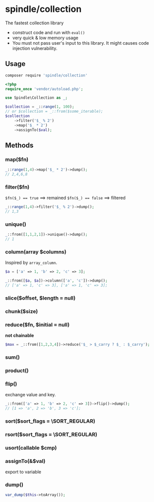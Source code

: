spindle/collection
===================

The fastest collection library

- construct code and run with `eval()`
- very quick & low memory usage
- You must not pass user's input to this library. It might causes code injection vulnerability.

## Usage

```bash
composer require 'spindle/collection'
```

```php
<?php
require_once 'vendor/autoload.php';

use Spindle\Collection as _;

$collection = _::range(1, 100);
// or $collection = _::from($some_iterable); 
$collection
    ->filter('$_ % 2')
    ->map('$_ * 2')
    ->assignTo($val);
```

## Methods

### map($fn)

```php
_::range(1,4)->map('$_ * 2')->dump();
// 2,4,6,8
```

### filter($fn)

`$fn($_) == true` ==> remained
`$fn($_) == false` ==> filtered

```php
_::range(1,4)->filter('$_ % 2')->dump();
// 1,3
```

### unique()

```php
_::from([1,1,2,1])->unique()->dump();
// 1
```

### column(array $columns)

Inspired by `array_column`.

```php
$a = ['a' => 1, 'b' => 2, 'c' => 3];

_::from([$a, $a])->column(['a', 'c'])->dump();
// ['a' => 1, 'c' => 3], ['a' => 1, 'c' => 3];
```

### slice($offset, $length = null)

### chunk($size)

### reduce($fn, $initial = null)

**not chainable**

```php
$max = _::from([1,2,3,4])->reduce('$_ > $_carry ? $_ : $_carry');
```

### sum()

### product()

### flip()

exchange value and key.

```php
_::from(['a' => 1, 'b' => 2, 'c' => 3])->flip()->dump();
// [1 => 'a', 2 => 'b', 3 => 'c'];
```

### sort($sort_flags = \SORT_REGULAR)

### rsort($sort_flags = \SORT_REGULAR)

### usort(callable $cmp)

### assignTo(&$val)

export to variable

### dump()

```php
var_dump($this->toArray());
```
